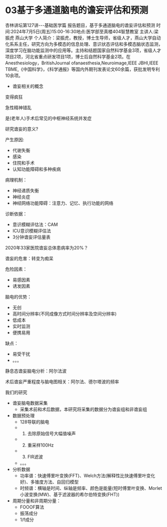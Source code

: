 # 03基于多通道脑电的谵妄评估和预测

杏林讲坛第127讲---基础医学篇
报告题目，基于多通道脑电的谵妄评估和预测
时间:2024年7月5日(周五)15:00-16:30地点:医学部至真楼404智慧教室
主讲人:梁振虎
燕山大学
个人简介：梁振虎，教授，博士生导师，省级人才，燕山大学自动化系系主任，研究方向为多模态的信息处理、意识状态评估和多模态脑状态监测，深度学习在脑功能监测中的应用等。主持和结题国家自然科学基金3项，省级人才项目2项，河北省重点研发项目1项，博士后自然科学基金2项。在Anesthesiology，BritishJournal ofanaesthesia,Neuroimage,IEEE JBHI,IEEE TBME,《中国科学》，《科学通报》等国内外期刊发表论文60余篇，获批发明专利10余项。


- 谵妄相关的概念

变得疯狂

急性精神错乱

是(老年人)手术后常见的中枢神经系统并发症

研究谵妄的意义?

产生原因:
- 代谢失衡
- 感染
- 住院和手术
- 认知功能障碍和多种疾病

病理机制：
- 神经递质失衡
- 神经炎症
- 神经网络功能障碍：注意力、记忆、执行功能的网络

诊断依据：
- 意识模糊评估法：CAM
- ICU意识模糊评估法
- 3分钟谵妄评估量表

2020年33家医院谵妄总体患病率为20%？

谵妄的危害：转变为痴呆

危险因素：
- 易感因素
- 诱发因素

脑电的优势：
- 无创
- 高时间分辨率(不同成像方式时间分辨率及空间分辨率)
- 低成本
- 实时监测
- 便携易用

缺点：
- 易受干扰
- 。。。

静息态谵妄脑电分析：阿尔法波

术后谵妄严重程度与脑电图相关：阿尔法、德尔塔波的频率

我们的研究
- 谵妄脑电数据采集
  - 采集术前和术后数据，本研究将采集的数据分为谵妄组和非谵妄组
- 数据预处理
  - 128导联的脑电
  - 1. 去除原始信号大幅值噪声
  - 2. 重采样100Hz
  - 3. FIR滤波
  - 。。。
- 分析数据
  - 功率谱：快速傅里叶变换(FFT)、Welch方法(解释性比快速傅里叶变化好)、多锥度方法、自回归模型
  - 时频谱：横轴是时间、纵轴是频率、颜色是能量(短时傅里叶变换、Morlet小波变换(MW)、基于滤波器的希尔伯特变换(FHT))
- 周期分量和非周期分量：
  - FOOOF算法
  - 振荡成分
  - 1/f成分




































































































































































